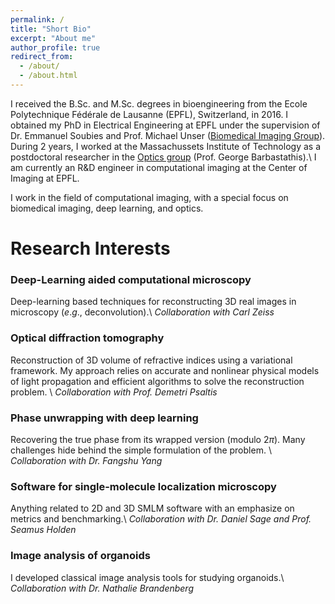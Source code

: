 ```yaml
---
permalink: /
title: "Short Bio"
excerpt: "About me"
author_profile: true
redirect_from: 
  - /about/
  - /about.html
---
```



I received the B.Sc. and M.Sc. degrees in bioengineering from the Ecole Polytechnique Fédérale de Lausanne (EPFL), Switzerland, in 2016. I obtained my PhD in Electrical Engineering at EPFL under the supervision of Dr. Emmanuel Soubies and Prof. Michael Unser ([Biomedical Imaging Group](http://bigwww.epfl.ch)). During 2 years, I worked at the Massachussets Institute of Technology as a postdoctoral researcher in the [Optics group](https://optics.mit.edu/welcome-3d-optical-systems-group-mit) (Prof. George Barbastathis).\\
I am currently an R&D engineer in computational imaging at the Center of Imaging at EPFL.

I work in the field of computational imaging, with a special focus on biomedical imaging, deep learning, and optics.


# Research Interests

### Deep-Learning aided computational microscopy
Deep-learning based techniques for reconstructing 3D real images in microscopy ($e.g.,$ deconvolution).\\
*Collaboration with Carl Zeiss*

### Optical diffraction tomography
Reconstruction of 3D volume of refractive indices using a variational framework.
My approach relies on accurate and nonlinear physical models of light propagation and efficient algorithms to solve the reconstruction problem.
\\
*Collaboration with Prof. Demetri Psaltis*

### Phase unwrapping with deep learning
Recovering the true phase from its wrapped version (modulo 2$\pi$). Many challenges hide behind the simple formulation of the problem. \\
*Collaboration with Dr. Fangshu Yang*

### Software for single-molecule localization microscopy
Anything related to 2D and 3D SMLM software with an emphasize on metrics and benchmarking.\\
*Collaboration with Dr. Daniel Sage and Prof. Seamus Holden*

### Image analysis of organoids
I developed classical image analysis tools for studying organoids.\\
*Collaboration with Dr. Nathalie Brandenberg*

<!--

Yep
======


Yup Yup
======

1. Useless list
1. yep


Another Yup
------
Yep
-->

